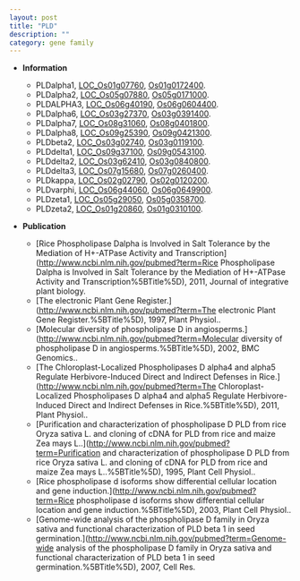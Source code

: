 ```yaml
---
layout: post
title: "PLD"
description: ""
category: gene family
---
```


* **Information**  
    + PLDalpha1, [LOC_Os01g07760](http://rice.uga.edu/cgi-bin/ORF_infopage.cgi?orf=LOC_Os01g07760), [Os01g0172400](https://rapdb.dna.affrc.go.jp/locus/?name=Os01g0172400).
    + PLDalpha2, [LOC_Os05g07880](http://rice.uga.edu/cgi-bin/ORF_infopage.cgi?orf=LOC_Os05g07880), [Os05g0171000](https://rapdb.dna.affrc.go.jp/locus/?name=Os05g0171000).
    + PLDALPHA3, [LOC_Os06g40190](http://rice.uga.edu/cgi-bin/ORF_infopage.cgi?orf=LOC_Os06g40190), [Os06g0604400](https://rapdb.dna.affrc.go.jp/locus/?name=Os06g0604400).
    + PLDalpha6, [LOC_Os03g27370](http://rice.uga.edu/cgi-bin/ORF_infopage.cgi?orf=LOC_Os03g27370), [Os03g0391400](https://rapdb.dna.affrc.go.jp/locus/?name=Os03g0391400).
    + PLDalpha7, [LOC_Os08g31060](http://rice.uga.edu/cgi-bin/ORF_infopage.cgi?orf=LOC_Os08g31060), [Os08g0401800](https://rapdb.dna.affrc.go.jp/locus/?name=Os08g0401800).
    + PLDalpha8, [LOC_Os09g25390](http://rice.uga.edu/cgi-bin/ORF_infopage.cgi?orf=LOC_Os09g25390), [Os09g0421300](https://rapdb.dna.affrc.go.jp/locus/?name=Os09g0421300).
    + PLDbeta2, [LOC_Os03g02740](http://rice.uga.edu/cgi-bin/ORF_infopage.cgi?orf=LOC_Os03g02740), [Os03g0119100](https://rapdb.dna.affrc.go.jp/locus/?name=Os03g0119100).
    + PLDdelta1, [LOC_Os09g37100](http://rice.uga.edu/cgi-bin/ORF_infopage.cgi?orf=LOC_Os09g37100), [Os09g0543100](https://rapdb.dna.affrc.go.jp/locus/?name=Os09g0543100).
    + PLDdelta2, [LOC_Os03g62410](http://rice.uga.edu/cgi-bin/ORF_infopage.cgi?orf=LOC_Os03g62410), [Os03g0840800](https://rapdb.dna.affrc.go.jp/locus/?name=Os03g0840800).
    + PLDdelta3, [LOC_Os07g15680](http://rice.uga.edu/cgi-bin/ORF_infopage.cgi?orf=LOC_Os07g15680), [Os07g0260400](https://rapdb.dna.affrc.go.jp/locus/?name=Os07g0260400).
    + PLDkappa, [LOC_Os02g02790](http://rice.uga.edu/cgi-bin/ORF_infopage.cgi?orf=LOC_Os02g02790), [Os02g0120200](https://rapdb.dna.affrc.go.jp/locus/?name=Os02g0120200).
    + PLDvarphi, [LOC_Os06g44060](http://rice.uga.edu/cgi-bin/ORF_infopage.cgi?orf=LOC_Os06g44060), [Os06g0649900](https://rapdb.dna.affrc.go.jp/locus/?name=Os06g0649900).
    + PLDzeta1, [LOC_Os05g29050](http://rice.uga.edu/cgi-bin/ORF_infopage.cgi?orf=LOC_Os05g29050), [Os05g0358700](https://rapdb.dna.affrc.go.jp/locus/?name=Os05g0358700).
    + PLDzeta2, [LOC_Os01g20860](http://rice.uga.edu/cgi-bin/ORF_infopage.cgi?orf=LOC_Os01g20860), [Os01g0310100](https://rapdb.dna.affrc.go.jp/locus/?name=Os01g0310100).

* **Publication**  
    + [Rice Phospholipase Dalpha is Involved in Salt Tolerance by the Mediation of H+-ATPase Activity and Transcription](http://www.ncbi.nlm.nih.gov/pubmed?term=Rice Phospholipase Dalpha is Involved in Salt Tolerance by the Mediation of H+-ATPase Activity and Transcription%5BTitle%5D), 2011, Journal of integrative plant biology.
    + [The electronic Plant Gene Register.](http://www.ncbi.nlm.nih.gov/pubmed?term=The electronic Plant Gene Register.%5BTitle%5D), 1997, Plant Physiol..
    + [Molecular diversity of phospholipase D in angiosperms.](http://www.ncbi.nlm.nih.gov/pubmed?term=Molecular diversity of phospholipase D in angiosperms.%5BTitle%5D), 2002, BMC Genomics..
    + [The Chloroplast-Localized Phospholipases D alpha4 and alpha5 Regulate Herbivore-Induced Direct and Indirect Defenses in Rice.](http://www.ncbi.nlm.nih.gov/pubmed?term=The Chloroplast-Localized Phospholipases D alpha4 and alpha5 Regulate Herbivore-Induced Direct and Indirect Defenses in Rice.%5BTitle%5D), 2011, Plant Physiol..
    + [Purification and characterization of phospholipase D PLD from rice Oryza sativa L. and cloning of cDNA for PLD from rice and maize Zea mays L..](http://www.ncbi.nlm.nih.gov/pubmed?term=Purification and characterization of phospholipase D PLD from rice Oryza sativa L. and cloning of cDNA for PLD from rice and maize Zea mays L..%5BTitle%5D), 1995, Plant Cell Physiol..
    + [Rice phospholipase d isoforms show differential cellular location and gene induction.](http://www.ncbi.nlm.nih.gov/pubmed?term=Rice phospholipase d isoforms show differential cellular location and gene induction.%5BTitle%5D), 2003, Plant Cell Physiol..
    + [Genome-wide analysis of the phospholipase D family in Oryza sativa and functional characterization of PLD beta 1 in seed germination.](http://www.ncbi.nlm.nih.gov/pubmed?term=Genome-wide analysis of the phospholipase D family in Oryza sativa and functional characterization of PLD beta 1 in seed germination.%5BTitle%5D), 2007, Cell Res.


